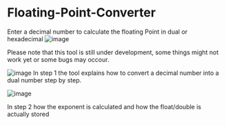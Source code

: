 # Floating-Point-Converter
Enter a decimal number to calculate the floating Point in dual or hexadecimal
![image](https://user-images.githubusercontent.com/78750208/137492935-b4ffc508-2a08-4a64-8a5b-aca55b04a6ac.png)


Please note that this tool is still under development, some things might not work yet or some bugs may occour.

![image](https://user-images.githubusercontent.com/78750208/137482386-7a364797-ab0c-4b90-ad63-8d477232d211.png)
In step 1 the tool explains how to convert a decimal number into a dual number step by step.

![image](https://user-images.githubusercontent.com/78750208/137492739-f4a815aa-c314-4fc2-b232-1e40b21228fe.png)

In step 2 how the exponent is calculated and how the float/double is actually stored


